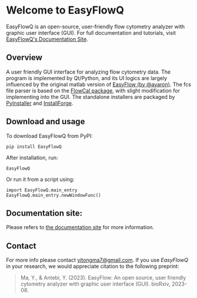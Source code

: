 # Welcome to EasyFlowQ
EasyFlowQ is an open-source, user-friendly flow cytometry analyzer with graphic user interface (GUI).
For full documentation and tutorials, visit [EasyFlowQ's Documentation Site](https://ym3141.github.io/EasyFlowQ/).

## Overview
A user friendly GUI interface for analyzing flow cytometry data. The program is implemented by Qt/Python, and its UI logics are largely influenced by the original matlab version of [EasyFlow (by @ayaron)](https://github.com/AntebiLab/easyflow). The fcs file parser is based on the [FlowCal package](https://github.com/taborlab/FlowCal), with slight modification for implementing into the GUI. The standalone installers are packaged by [PyInstaller](https://pyinstaller.org/en/stable/) and [InstallForge](https://installforge.net/).

## Download and usage

To download EasyFlowQ from PyPI:
```
pip install EasyFlowQ
```

After installation, run:
```
EasyFlowQ
```

Or run it from a script using:
```
import EasyFlowQ.main_entry
EasyFlowQ.main_entry.newWindowFunc()
```

## Documentation site:
Please refers to [the documentation site](https://ym3141.github.io/EasyFlowQ/) for more information.

## Contact
For more info please contact <yitongma7@gmail.com>. If you use *EasyFlowQ* in your research, we would appreciate citation to the following preprint:
> Ma, Y., & Antebi, Y. (2023). EasyFlow: An open source, user friendly cytometry analyzer with graphic user interface (GUI). bioRxiv, 2023-08.
